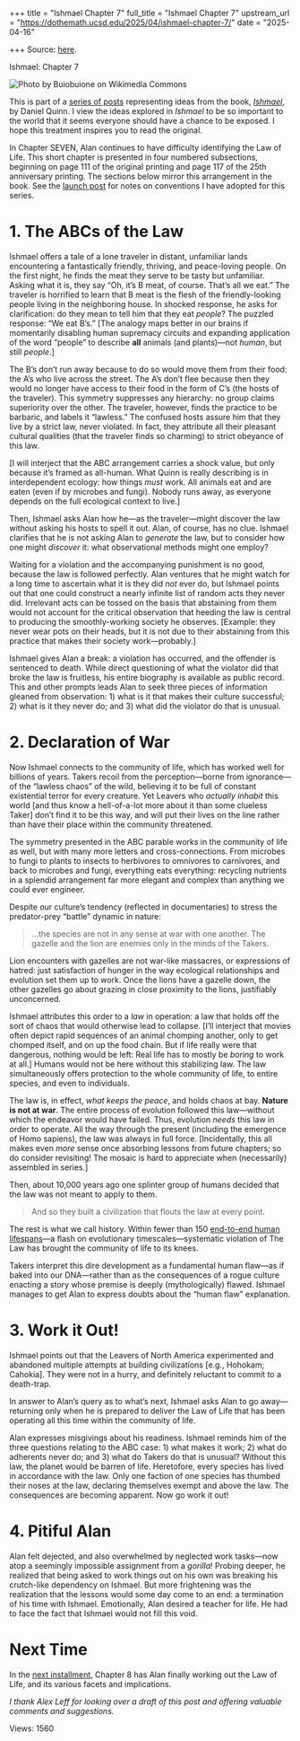 +++
title = "Ishmael Chapter 7"
full_title = "Ishmael Chapter 7"
upstream_url = "https://dothemath.ucsd.edu/2025/04/ishmael-chapter-7/"
date = "2025-04-16"

+++
Source: [here](https://dothemath.ucsd.edu/2025/04/ishmael-chapter-7/).

Ishmael: Chapter 7

<div class="wp-block-image">

![Photo by Buiobuione on [Wikimedia Commons](https://commons.wikimedia.org/wiki/File:Attack_of_a_lioness_on_a_giraffe_1.jpg)](https://dothemath.ucsd.edu/wp-content/uploads/2025/03/ishmael-07.jpg)

</div>

This is part of a [series of posts](https://dothemath.ucsd.edu/2025/03/ishmael-overview/) representing ideas from the book, *[Ishmael](https://www.ishmael.org/)*, by Daniel Quinn. I view the ideas explored in *Ishmael* to be so important to the world that it seems everyone should have a chance to be exposed. I hope this treatment inspires you to read the original.

In Chapter SEVEN, Alan continues to have difficulty identifying the Law of Life. This short chapter is presented in four numbered subsections, beginning on page 111 of the original printing and page 117 of the 25th anniversary printing. The sections below mirror this arrangement in the book. See the [launch post](https://dothemath.ucsd.edu/2025/03/ishmael-overview/) for notes on conventions I have adopted for this series.

# 1. The ABCs of the Law

Ishmael offers a tale of a lone traveler in distant, unfamiliar lands encountering a fantastically friendly, thriving, and peace-loving people. On the first night, he finds the meat they serve to be tasty but unfamiliar. Asking what it is, they say “Oh, it’s B meat, of course. That’s all we eat.” The traveler is horrified to learn that B meat is the flesh of the friendly-looking people living in the neighboring house. In shocked response, he asks for clarification: do they mean to tell him that they eat *people*? The puzzled response: “We eat B’s.” \[The analogy maps better in our brains if momentarily disabling human supremacy circuits and expanding application of the word “people” to describe **all** animals (and plants)—not *human*, but still *people*.\]

The B’s don’t run away because to do so would move them from their food: the A’s who live across the street. The A’s don’t flee because then they would no longer have access to their food in the form of C’s (the hosts of the traveler). This symmetry suppresses any hierarchy: no group claims superiority over the other. The traveler, however, finds the practice to be barbaric, and labels it “lawless.” The confused hosts assure him that they live by a strict law, never violated. In fact, they attribute all their pleasant cultural qualities (that the traveler finds so charming) to strict obeyance of this law.

\[I will interject that the ABC arrangement carries a shock value, but only because it’s framed as all-human. What Quinn is really describing is in interdependent ecology: how things *must* work. All animals eat and are eaten (even if by microbes and fungi). Nobody runs away, as everyone depends on the full ecological context to live.\]

Then, Ishmael asks Alan how he—as the traveler—might discover the law without asking his hosts to spell it out. Alan, of course, has no clue. Ishmael clarifies that he is not asking Alan to *generate* the law, but to consider how one might *discover* it: what observational methods might one employ?

Waiting for a violation and the accompanying punishment is no good, because the law is followed perfectly. Alan ventures that he might watch for a long time to ascertain what it is they did *not* ever do, but Ishmael points out that one could construct a nearly infinite list of random acts they never did. Irrelevant acts can be tossed on the basis that abstaining from them would not account for the critical observation that heeding the law is central to producing the smoothly-working society he observes. \[Example: they never wear pots on their heads, but it is not due to their abstaining from this practice that makes their society work—probably.\]

Ishmael gives Alan a break: a violation has occurred, and the offender is sentenced to death. While direct questioning of what the violator did that broke the law is fruitless, his entire biography is available as public record. This and other prompts leads Alan to seek three pieces of information gleaned from observation: 1) what is it that makes their culture successful; 2) what is it they never do; and 3) what did the violator do that is unusual.

# 2. Declaration of War

Now Ishmael connects to the community of life, which has worked well for billions of years. Takers recoil from the perception—borne from ignorance—of the “lawless chaos” of the wild, believing it to be full of constant existential terror for every creature. Yet Leavers who *actually inhabit* this world \[and thus know a hell-of-a-lot more about it than some clueless Taker\] don’t find it to be this way, and will put their lives on the line rather than have their place within the community threatened.

The symmetry presented in the ABC parable works in the community of life as well, but with many more letters and cross-connections. From microbes to fungi to plants to insects to herbivores to omnivores to carnivores, and back to microbes and fungi, everything eats everything: recycling nutrients in a splendid arrangement far more elegant and complex than anything we could ever engineer.

Despite our culture’s tendency (reflected in documentaries) to stress the predator-prey “battle” dynamic in nature:

> …the species are not in any sense at war with one another. The gazelle
> and the lion are enemies only in the minds of the Takers.

Lion encounters with gazelles are not war-like massacres, or expressions of hatred: just satisfaction of hunger in the way ecological relationships and evolution set them up to work. Once the lions have a gazelle down, the other gazelles go about grazing in close proximity to the lions, justifiably unconcerned.

Ishmael attributes this order to a *law* in operation: a law that holds off the sort of chaos that would otherwise lead to collapse. \[I’ll interject that movies often depict rapid sequences of an animal chomping another, only to get chomped itself, and on up the food chain. But if life really were that dangerous, nothing would be left: Real life has to mostly be *boring* to work at all.\] Humans would not be here without this stabilizing law. The law simultaneously offers protection to the whole community of life, to entire species, and even to individuals.

The law is, in effect, *what keeps the peace*, and holds chaos at bay. **Nature is not at war**. The entire process of evolution followed this law—without which the endeavor would have failed. Thus, evolution *needs* this law in order to operate. All the way through the present (including the emergence of Homo sapiens), the law was always in full force. \[Incidentally, this all makes even *more* sense once absorbing lessons from future chapters; so do consider revisiting! The mosaic is hard to appreciate when (necessarily) assembled in series.\]

Then, about 10,000 years ago one splinter group of humans decided that the law was not meant to apply to them.

> And so they built a civilization that flouts the law at every point.

The rest is what we call history. Within fewer than 150 [end-to-end human lifespans](https://dothemath.ucsd.edu/2024/01/a-lifetime-ago/)—a flash on evolutionary timescales—systematic violation of The Law has brought the community of life to its knees.

Takers interpret this dire development as a fundamental human flaw—as if baked into our DNA—rather than as the consequences of a rogue culture enacting a story whose premise is deeply (mythologically) flawed. Ishmael manages to get Alan to express doubts about the “human flaw” explanation.

# 3. Work it Out!

Ishmael points out that the Leavers of North America experimented and abandoned multiple attempts at building civilizations \[e.g., Hohokam; Cahokia\]. They were not in a hurry, and definitely reluctant to commit to a death-trap.

In answer to Alan’s query as to what’s next, Ishmael asks Alan to go away—returning only when he is prepared to deliver the Law of Life that has been operating all this time within the community of life.

Alan expresses misgivings about his readiness. Ishmael reminds him of the three questions relating to the ABC case: 1) what makes it work; 2) what do adherents never do; and 3) what do Takers do that is unusual? Without this law, the planet would be barren of life. Heretofore, every species has lived in accordance with the law. Only one faction of one species has thumbed their noses at the law, declaring themselves exempt and above the law. The consequences are becoming apparent. Now go work it out!

# 4. Pitiful Alan

Alan felt dejected, and also overwhelmed by neglected work tasks—now atop a seemingly impossible assignment from a *gorilla*! Probing deeper, he realized that being asked to work things out on his own was breaking his crutch-like dependency on Ishmael. But more frightening was the realization that the lessons would some day come to an end: a termination of his time with Ishmael. Emotionally, Alan desired a teacher for life. He had to face the fact that Ishmael would not fill this void.

# Next Time

In the [next installment](https://dothemath.ucsd.edu/2025/04/ishmael-chapter-8/), Chapter 8 has Alan finally working out the Law of Life, and its various facets and implications.

*I thank Alex Leff for looking over a draft of this post and offering valuable comments and suggestions.*

Views: 1560

<div class="addtoany_share_save_container addtoany_content addtoany_content_bottom">

<div class="a2a_kit a2a_kit_size_32 addtoany_list" a2a-title="Ishmael: Chapter 7" a2a-url="https://dothemath.ucsd.edu/2025/04/ishmael-chapter-7/">

[](https://www.addtoany.com/add_to/facebook?linkurl=https%3A%2F%2Fdothemath.ucsd.edu%2F2025%2F04%2Fishmael-chapter-7%2F&linkname=Ishmael%3A%20Chapter%207 "Facebook")[](https://www.addtoany.com/add_to/twitter?linkurl=https%3A%2F%2Fdothemath.ucsd.edu%2F2025%2F04%2Fishmael-chapter-7%2F&linkname=Ishmael%3A%20Chapter%207 "Twitter")[](https://www.addtoany.com/add_to/email?linkurl=https%3A%2F%2Fdothemath.ucsd.edu%2F2025%2F04%2Fishmael-chapter-7%2F&linkname=Ishmael%3A%20Chapter%207 "Email")[](https://www.addtoany.com/share)

</div>

</div>
